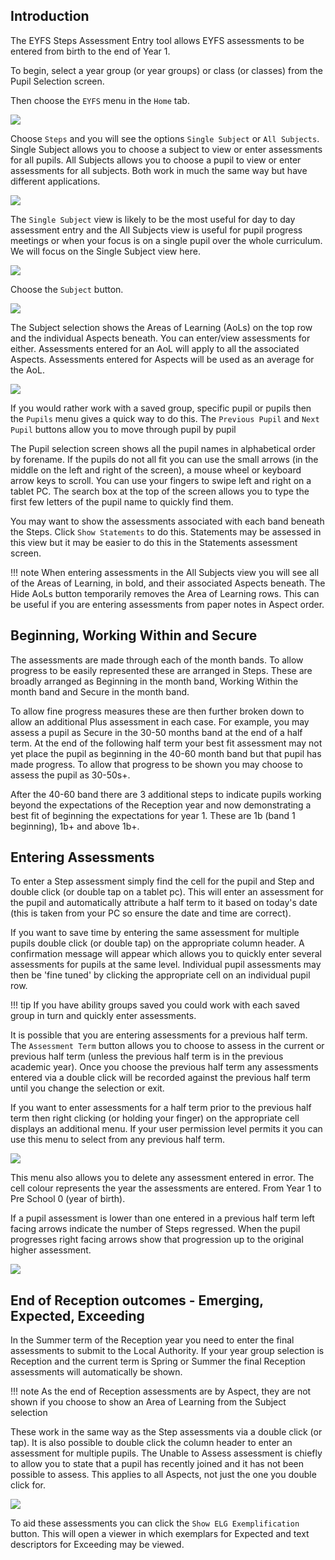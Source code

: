## Introduction

The EYFS Steps Assessment Entry tool allows EYFS assessments to be entered from birth to the end of Year 1.

To begin, select a year group (or year groups) or class (or classes) from the Pupil Selection screen.

Then choose the `EYFS` menu in the `Home` tab.

![](home.png)

Choose `Steps` and you will see the options `Single Subject` or `All Subjects`. Single Subject allows you to choose a subject to view or enter assessments for all pupils. All Subjects allows you to choose a pupil to view or enter assessments for all subjects.
Both work in much the same way but have different applications. 

![](homeeyfs.png)

The `Single Subject` view is likely to be the most useful for day to day assessment entry and the All Subjects view is useful for pupil progress meetings or when your focus is on a single pupil over the whole curriculum. We will focus on the Single Subject view here.

![](eyfsassess.png)

Choose the `Subject` button.

![](eyfssubjectselection.png)

The Subject selection shows the Areas of Learning (AoLs) on the top row and the individual Aspects beneath.
You can enter/view assessments for either. Assessments entered for an AoL will apply to all the associated Aspects. Assessments entered for Aspects will be used as an average for the AoL.

![](eyfsassessmententry.png)

If you would rather work with a saved group, specific pupil or pupils then the `Pupils` menu gives a quick way to do this. The `Previous Pupil` and `Next Pupil` buttons allow you to move through pupil by pupil

The Pupil selection screen shows all the pupil names in alphabetical order by forename. If the pupils do not all fit you can use the small arrows (in the middle on the left and right of the screen), a mouse wheel or keyboard arrow keys to scroll. You can use your fingers to swipe left and right on a tablet PC. The search box at the top of the screen allows you to type the first few letters of the pupil name to quickly find them.

You may want to show the assessments associated with each band beneath the Steps. Click `Show Statements` to do this. Statements may be assessed in this view but it may be easier to do this in the Statements assessment screen.

!!! note
    When entering assessments in the All Subjects view you will see all of the Areas of Learning, in bold, and their associated Aspects beneath. The Hide AoLs button temporarily removes the Area of Learning rows. This can be useful if you are entering assessments from paper notes in Aspect order.


## Beginning, Working Within and Secure

The assessments are made through each of the month bands. To allow progress to be easily represented these are arranged in Steps. These are broadly arranged as Beginning in the month band, Working Within the month band and Secure in the month band.

To allow fine progress measures these are then further broken down to allow an additional Plus assessment in each case. For example, you may assess a pupil as Secure in the 30-50 months band at the end of a half term. At the end of the following half term your best fit assessment may not yet place the pupil as beginning in the 40-60 month band but that pupil has made progress. To allow that progress to be shown you may choose to assess the pupil as 30-50s+.

After the 40-60 band there are 3 additional steps to indicate pupils working beyond the expectations of the Reception year and now demonstrating a best fit of beginning the expectations for year 1. These are 1b (band 1 beginning), 1b+ and above 1b+.

## Entering Assessments

To enter a Step assessment simply find the cell for the pupil and Step and double click (or double tap on a tablet pc). This will enter an assessment for the pupil and automatically attribute a half term to it based on today's date (this is taken from your PC so ensure the date and time are correct).

If you want to save time by entering the same assessment for multiple pupils double click (or double tap) on the appropriate column header. A confirmation message will appear which allows you to quickly enter several assessments for pupils at the same level. Individual pupil assessments may then be 'fine tuned' by clicking the appropriate cell on an individual pupil row.

!!! tip
    If you have ability groups saved you could work with each saved group in turn and quickly enter assessments.

It is possible that you are entering assessments for a previous half term. The `Assessment Term` button allows you to choose to assess in the current or previous half term (unless the previous half term is in the previous academic year). Once you choose the previous half term any assessments entered via a double click will be recorded against the previous half term until you change the selection or exit.

If you want to enter assessments for a half term prior to the previous half term then right clicking (or holding your finger) on the appropriate cell displays an additional menu. If your user permission level permits it you can use this menu to select from any previous half term.

![](eyfsquickhelp.png)

This menu also allows you to delete any assessment entered in error.
The cell colour represents the year the assessments are entered. From Year 1 to Pre School 0 (year of birth).

If a pupil assessment is lower than one entered in a previous half term left facing arrows indicate the number of Steps regressed. When the pupil progresses right facing arrows show that progression up to the original higher assessment.

![](eyfsyearcolourkey.png)

## End of Reception outcomes - Emerging, Expected, Exceeding

In the Summer term of the Reception year you need to enter the final assessments to submit to the Local Authority.
If your year group selection is Reception and the current term is Spring or Summer the final Reception assessments will automatically be shown.

!!! note
    As the end of Reception assessments are by Aspect, they are not shown if you choose to show an Area of Learning from the Subject selection

These work in the same way as the Step assessments via a double click (or tap). It is also possible to double click the column header to enter an assessment for multiple pupils. The Unable to Assess assessment is chiefly to allow you to state that a pupil has recently joined and it has not been possible to assess. This applies to all Aspects, not just the one you double click for.

![](eyfsendrecassessment.png)

To aid these assessments you can click the `Show ELG Exemplification` button. This will open a viewer in which exemplars for Expected and text descriptors for Exceeding may be viewed.
